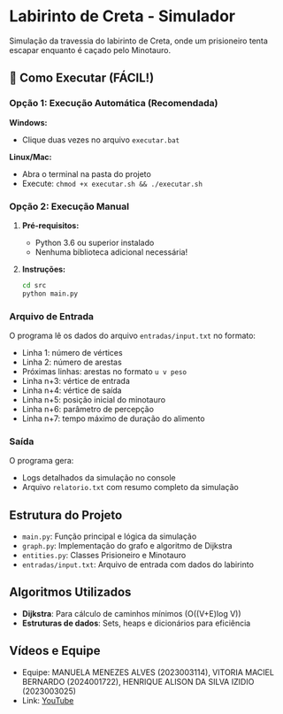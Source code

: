 # Labirinto de Creta - Simulador

Simulação da travessia do labirinto de Creta, onde um prisioneiro tenta escapar enquanto é caçado pelo Minotauro.

## 🚀 Como Executar (FÁCIL!)

### Opção 1: Execução Automática (Recomendada)
**Windows:**
- Clique duas vezes no arquivo `executar.bat`

**Linux/Mac:**
- Abra o terminal na pasta do projeto
- Execute: `chmod +x executar.sh && ./executar.sh`

### Opção 2: Execução Manual
1. **Pré-requisitos:**
   - Python 3.6 ou superior instalado
   - Nenhuma biblioteca adicional necessária!

2. **Instruções:**
   ```bash
   cd src
   python main.py
   ```

### Arquivo de Entrada
O programa lê os dados do arquivo `entradas/input.txt` no formato:
- Linha 1: número de vértices
- Linha 2: número de arestas  
- Próximas linhas: arestas no formato `u v peso`
- Linha n+3: vértice de entrada
- Linha n+4: vértice de saída
- Linha n+5: posição inicial do minotauro
- Linha n+6: parâmetro de percepção
- Linha n+7: tempo máximo de duração do alimento

### Saída
O programa gera:
- Logs detalhados da simulação no console
- Arquivo `relatorio.txt` com resumo completo da simulação

## Estrutura do Projeto
- `main.py`: Função principal e lógica da simulação
- `graph.py`: Implementação do grafo e algoritmo de Dijkstra
- `entities.py`: Classes Prisioneiro e Minotauro
- `entradas/input.txt`: Arquivo de entrada com dados do labirinto

## Algoritmos Utilizados
- **Dijkstra**: Para cálculo de caminhos mínimos (O((V+E)log V))
- **Estruturas de dados**: Sets, heaps e dicionários para eficiência
## Vídeos e Equipe

- Equipe: MANUELA MENEZES ALVES (2023003114), VITORIA MACIEL BERNARDO (2024001722), HENRIQUE ALISON DA SILVA IZIDIO (2023003025)
- Link: [YouTube](https://youtu.be/8SqfM58awcA)
